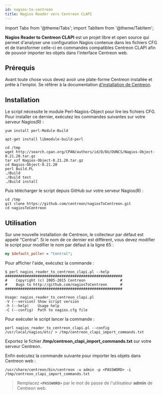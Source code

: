 ```yaml
---
id: nagios-to-centreon
title: Nagios Reader vers Centreon CLAPI
---
```

import Tabs from '@theme/Tabs';
import TabItem from '@theme/TabItem';


**Nagios Reader to Centreon CLAPI** est un projet libre et open source qui
permet d'analyser une configuration Nagios contenue dans les fichiers CFG et de
transformer celle-ci en commandes compatibles Centreon CLAPI afin de pouvoir
importer les objets dans l'interface Centreon web.

## Prérequis

Avant toute chose vous devez avoir une plate-forme Centreon installée et prête à
l'emploi. Se référer à la documentation
[d'installation de Centreon](../installation/installation-of-a-central-server/using-centreon-iso).

## Installation

Le script nécessite le module Perl-Nagios-Object pour lire les fichiers CFG.
Pour installer ce dernier, exécutez les commandes suivantes sur votre serveur
Nagios(R) :

<Tabs groupId="operating-systems">
<TabItem value="CentOS" label="CentOS">

```shell
yum install perl-Module-Build
```

</TabItem>
<TabItem value="Debian" label="Debian">

```shell
apt-get install libmodule-build-perl
```
</TabItem>
</Tabs>

```shell
cd /tmp
wget http://search.cpan.org/CPAN/authors/id/D/DU/DUNCS/Nagios-Object-0.21.20.tar.gz
tar xzf Nagios-Object-0.21.20.tar.gz
cd Nagios-Object-0.21.20
perl Build.PL
./Build
./Build test
./Build install
```

Puis télécharger le script depuis GitHub sur votre serveur Nagios(R) :

```shell
cd /tmp
git clone https://github.com/centreon/nagiosToCentreon.git
cd nagiosToCentreon
```

## Utilisation

Sur une nouvelle installation de Centreon, le collecteur par défaut est appelé
"Central". Si le nom de ce dernier est différent, vous devez modifier le script
pour modifier le nom par défaut à la ligne 65 :

```perl
my $default_poller = "Central";
```

Pour afficher l'aide, exécutez la commande :

```shell
$ perl nagios_reader_to_centreon_clapi.pl --help
######################################################
#    Copyright (c) 2005-2015 Centreon                #
#    Bugs to http://github.com/nagiosToCentreon      #
######################################################

Usage: nagios_reader_to_centreon_clapi.pl
-V (--version) Show script version
-h (--help)    Usage help
-C (--config)  Path to nagios.cfg file
```

Pour exécuter le script lancer la commande :

```shell
perl nagios_reader_to_centreon_clapi.pl --config /usr/local/nagios/etc/ > /tmp/centreon_clapi_import_commands.txt
```

Exportez le fichier **/tmp/centreon\_clapi\_import\_commands.txt** sur votre
serveur Centreon.

Enfin exécutez la commande suivante pour importer les objets dans Centreon web :

```shell
/usr/share/centreon/bin/centreon -u admin -p <PASSWORD> -i /tmp/centreon_clapi_import_commands.txt
```

> Remplacez **`<PASSWORD>`** par le mot de passe de l'utilisateur **admin** de
> Centreon web.
